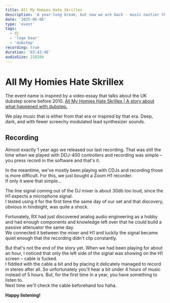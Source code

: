 ```yaml
---
title: All My Homies Hate Skrillex
description: 'A year-long break, but now we are back - music nastier than ever before. Enjoy the nearly 4 hours of deep 140bpm dubstep.'
date: '2025-06-06'
type: 'event'
tags:
  - dj
  - 'lege baar'
  - 'dubstep'
recording: true
duration: '03:42:46'
audioSize: 210284
---
```


# All My Homies Hate Skrillex

The event name is inspired by a video essay that talks about the UK dubstep scene before 2010. [All My Homies Hate Skrillex | A story about what happened with dubstep.](https://www.youtube.com/watch?v=-hLlVVKRwk0)

We play music that is either from that era or inspired by that era. Deep, dark, and with fewer screechy modulated lead synthesizer sounds.

## Recording

Almost exactly 1 year ago we released our last recording. That was still the time when we played with DDJ-400 controllers and recording was simple – you press record in the software and that's it.

In the meantime, we've mostly been playing with CDJs and recording those is more difficult. For this, we just bought a Zoom H1 recorder.  
If only it were that simple...

The line signal coming out of the DJ mixer is about 30db too loud, since the H1 expects a microphone signal.  
I tested using it for the first time the same day of our set and that discovery, obvious in hindsight, was quite a shock.

Fortunately, RX had just discovered analog audio engineering as a hobby and had enough components and knowledge left over that he could build a passive attenuator the same day.  
We connected it between the mixer and H1 and luckily the signal became quiet enough that the recording didn't clip constantly.

But that's not the end of the story yet. When we had been playing for about an hour, I noticed that only the left side of the signal was showing on the H1 screen – cable is fucked.  
I fiddled with the cable a bit and by placing it delicately managed to record in stereo after all. So unfortunately you'll hear a bit under 4 hours of music instead of 5 hours. But, for the first time in a year, you have something to listen to.  
Next time we'll check the cable beforehand too haha.

**Happy listening!**
